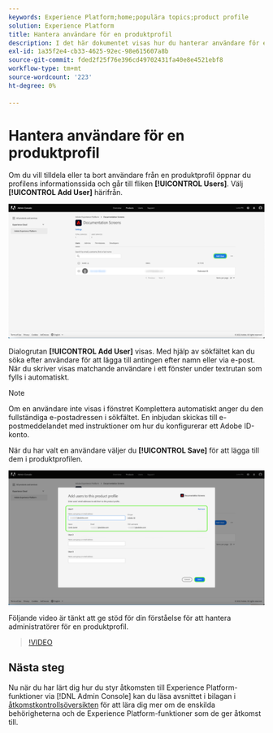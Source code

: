 ```yaml
---
keywords: Experience Platform;home;populära topics;product profile
solution: Experience Platform
title: Hantera användare för en produktprofil
description: I det här dokumentet visas hur du hanterar användare för en produktprofil i användargränssnittet för Adobe Experience Platform.
exl-id: 1a35f2e4-cb33-4625-92ec-98e615607a8b
source-git-commit: fded2f25f76e396cd49702431fa40e8e4521ebf8
workflow-type: tm+mt
source-wordcount: '223'
ht-degree: 0%

---
```


# Hantera användare för en produktprofil

Om du vill tilldela eller ta bort användare från en produktprofil öppnar du profilens informationssida och går till fliken **[!UICONTROL Users]**. Välj **[!UICONTROL Add User]** härifrån.

![Sidan med information om produktprofiler visar de användare som visas på fliken [!UICONTROL Users].](../images/add-user.png)

Dialogrutan **[!UICONTROL Add User]** visas. Med hjälp av sökfältet kan du söka efter användare för att lägga till antingen efter namn eller via e-post. När du skriver visas matchande användare i ett fönster under textrutan som fylls i automatiskt.

>[!NOTE]
>
>Om en användare inte visas i fönstret Komplettera automatiskt anger du den fullständiga e-postadressen i sökfältet. En inbjudan skickas till e-postmeddelandet med instruktioner om hur du konfigurerar ett Adobe ID-konto.

När du har valt en användare väljer du **[!UICONTROL Save]** för att lägga till dem i produktprofilen.

![Lägg till användare på produktprofilsidan och markera användarinformation.](../images/save-user.png)

Följande video är tänkt att ge stöd för din förståelse för att hantera administratörer för en produktprofil.

>[!VIDEO](https://video.tv.adobe.com/v/333860/?learn=on)

## Nästa steg

Nu när du har lärt dig hur du styr åtkomsten till Experience Platform-funktioner via [!DNL Admin Console] kan du läsa avsnittet i bilagan i [åtkomstkontrollsöversikten](../home.md) för att lära dig mer om de enskilda behörigheterna och de Experience Platform-funktioner som de ger åtkomst till.
